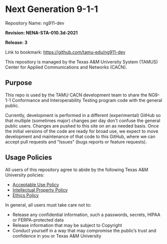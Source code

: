 # Next Generation 9-1-1

Repository Name:	ng911-dev

**Revision: NENA-STA-010.3d-2021**

**Release: 3**

Link to bookmark:	https://github.com/tamu-edu/ng911-dev

This repository is managed by the Texas A&M University System (TAMUS) Center for Applied Communications and Networks (CACN).

## Purpose
This repo is used by the TAMU CACN development team to share the NG9-1-1 Conformance and Interoperability Testing program code with the general public.

Currently, development is performed in a different (experimental) GitHub so that multiple (sometimes major) changes per day don't confuse the general public users.  Changes are pushed to this site on an as needed basis.  Once the initial versions of the code are ready for broad use, we expect to move development and maintenance of that code to this GitHub, where we can accept pull requests and "Issues" (bugs reports or feature requests).

## Usage Policies

All users of this repository agree to abide by the following Texas A&M University policies:
* [Acceptable Use Policy](https://rules-saps.tamu.edu/PDFs/29.01.03.M0.02.pdf)
* [Intellectual Property Policy](https://rules-saps.tamu.edu/PDFs/17.01.07.M0.01.pdf)
* [Ethics Policy](https://policies.tamus.edu/07-01.pdf)

In general, all users must take care not to:
* Release any confidential information, such a passwords, secrets, HIPAA or FERPA-protected data
* Release information that may be subject to Copyright
* Conduct yourself in a way that may compromise the public’s trust and confidence in you or Texas A&M University
